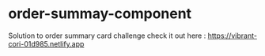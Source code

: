 # order-summay-component
Solution to order summary card challenge
check it out here : https://vibrant-cori-01d985.netlify.app
